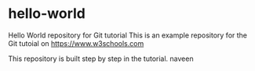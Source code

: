 # hello-world
Hello World repository for Git tutorial
This is an example repository for the Git tutoial on https://www.w3schools.com

This repository is built step by step in the tutorial. naveen
